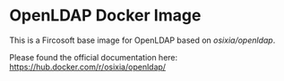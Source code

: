 # OpenLDAP Docker Image

This is a Fircosoft base image for OpenLDAP based on *osixia/openldap*.

Please found the official documentation here: https://hub.docker.com/r/osixia/openldap/
